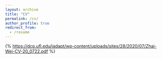 ```yaml
---
layout: archive
title: "CV"
permalink: /cv/
author_profile: true
redirect_from:
  - /resume
---
```


{% https://dcp.ufl.edu/iadapt/wp-content/uploads/sites/28/2020/07/Zhai-Wei-CV-20_0722.pdf %}
